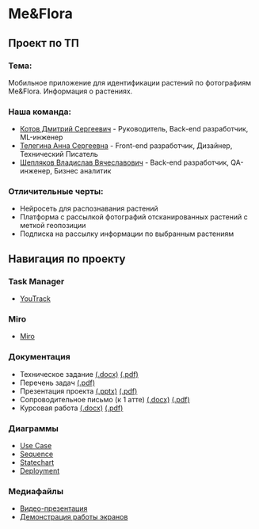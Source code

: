 # Me&Flora

## Проект по ТП

### Тема:

Мобильное приложение для идентификации растений по фотографиям Me&Flora. Информация о растениях.

### Наша команда:

- [Котов Дмитрий Сергеевич](https://github.com/DmitryKotx) - Руководитель, Back-end разработчик, ML-инженер
- [Телегина Анна Сергеевна](https://github.com/annusshka) - Front-end разработчик, Дизайнер, Технический Писатель
- [Шепляков Владислав Вячеславович](https://github.com/bladway) - Back-end разработчик, QA-инженер, Бизнес аналитик

### Отличительные черты:

- Нейросеть для распознавания растений
- Платформа с рассылкой фотографий отсканированных растений с меткой геопозиции
- Подписка на рассылку информации по выбранным растениям

## Навигация по проекту

### Task Manager

- [YouTrack](https://annushka.youtrack.cloud/projects/fa558d91-49ca-4ec1-bd8f-d99f76482b63)

### Miro

- [Miro](https://miro.com/app/board/uXjVNlotI-0=/?share_link_id=423741448147)

### Документация

- Техническое задание [(.docx)](Documentation/Техническое_задание.docx) [(.pdf)](Documentation/Техническое_задание.pdf)
- Перечень задач [(.pdf)](Documentation/перечень_задач.pdf)
- Презентация проекта [(.pptx)](Documentation/Green-Modern-Nature-Presentation.pptx) [(.pdf)](Documentation/Green-Modern-Nature-Presentation.pdf)
- Сопроводительное письмо (к 1 атте) [(.docx)](Documentation/Сопроводительное-письмо.docx) [(.pdf)](Documentation/Сопроводительное-письмо.pdf)
- Курсовая работа [(.docx)](Documentation/Курсовая.docx) [(.pdf)](Documentation/Курсовая.pdf)

### Диаграммы

- [Use Case](Diagrams/Диаграммы-прецедентов)  
- [Sequence](Diagrams/Диаграммы-последовательностей)  
- [Statechart](Diagrams/Диаграммы-состояний)
- [Deployment](Diagrams/Диаграммы-развертывания)

### Медиафайлы

- [Видео-презентация](https://www.youtube.com/watch?v=aEC6B9noEGg&ab)
- [Демонстрация работы экранов](https://youtu.be/RO37f8xuS8c)
